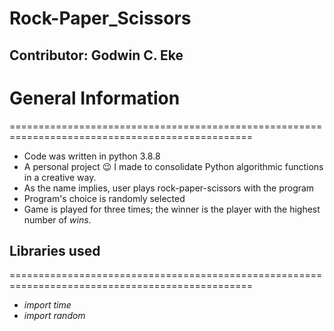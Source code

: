 # Rock-Paper_Scissors
## Contributor: Godwin C. Eke

# General Information
================================================================================================
- Code was written in python 3.8.8
- A personal project :wink: I made to consolidate Python algorithmic functions in a creative way.
-  As the name implies, user plays rock-paper-scissors with the program
- Program's choice is randomly selected
- Game is played for three times; the winner is the player with the highest number of *wins*.

## Libraries used
================================================================================================
- _import time_
- _import random_


